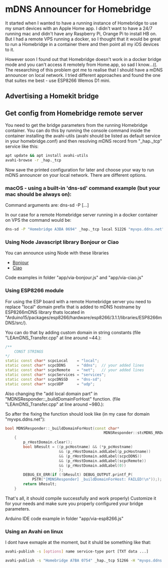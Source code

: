 # mDNS Announcer for Homebridge
It started when I wanted to have a running instance of Homebridge to use my smart devices with an Apple Home app. I didn't want to have a 24/7 running mac and didn't have any Raspberry Pi, Orange Pi to install HB on. But I had a remote VPS running a docker, so I thought that it would be great to run a Homebridge in a container there and then point all my iOS devices to it.

However soon I found out that Homebridge doesn't work in a docker bridge mode and you can't access it remotely from Home.app, so sad I know...((. The researching of this problem got me to realise that I should have a mDNS announcer on local network. I tried different approaches and found the one that suites me best - use ESP8266 Wemos D1 mini.

## Advertising a Homekit bridge
## Get config from Homebridge remote server
You need to get the bridge parameters from the running Homebridge container. You can do this by running the console command inside the container installing the avahi-utils (avahi should be listed as default service in your homebridge.conf) and then resolving mDNS record from "_hap._tcp" service like this:

```sh
apt update && apt install avahi-utils
avahi-browse -r _hap._tcp
```

Now save the printed configuration for later and choose your way to run mDNS announcer on your local network.
There are different options.

### macOS - using a built-in 'dns-sd' command example (but your mac should be always on):
Command arguments are:
dns-sd -P <Name> <Type> <Domain> <Port> <Host> <IP> [<TXT>...]

In our case for a remote Homebridge server running in a docker container on VPS the command would be:
```sh
dns-sd -P "Homebridge A3BA 0694" _hap._tcp local 51226 "myvps.ddns.net" "23.100.200.1" "pv=1.1" "ff=0" "s#=1" "md=homebridge" "c#=4" "id=05:5F:66:56:A3:BA" "sf=0" "ci=2" "sh=3E6uB3=="
```


### Using Node Javascript library Bonjour or Ciao
You can announce using Node with these libraries
* [Bonjour](https://github.com/homebridge/bonjour)
* [Ciao](https://github.com/homebridge/ciao)

Code examples in folder "app/via-bonjour.js" and "app/via-ciao.js"


### Using ESP8266 module
For using the ESP board with a remote Homebridge server you need to replace "local" domain prefix that is added to mDNS hostname by ESP8266mDNS library thats located in "Arduino15/packages/esp8266/hardware/esp8266/3.1.1/libraries/ESP8266mDNS/src/). 

You can do that by adding custom domain in string constants (file "LEAmDNS_Transfer.cpp" at line around ~44.):
```cpp
/**
    CONST STRINGS
*/
static const char* scpcLocal    = "local";
static const char* scpcDDNS     = "ddns";  // your added lines
static const char* scpcRemote   = "net";   // your added lines
static const char* scpcServices = "services";
static const char* scpcDNSSD    = "dns-sd";
static const char* scpcUDP      = "udp";
```

Also changing the "add local domain part" in "MDNSResponder::_buildDomainForHost" function.
(file "LEAmDNS_Transfer.cpp" at line around ~980.):

So after the fixing the function should look like (in my case for domain "myvps.ddns.net"):

```cpp
bool MDNSResponder::_buildDomainForHost(const char*                      p_pcHostname,
                                            MDNSResponder::stcMDNS_RRDomain& p_rHostDomain) const
    {
        p_rHostDomain.clear();
        bool bResult = ((p_pcHostname) && (*p_pcHostname)
                        && (p_rHostDomain.addLabel(p_pcHostname))
                        && (p_rHostDomain.addLabel(scpcDDNS))
                        && (p_rHostDomain.addLabel(scpcRemote))
                        && (p_rHostDomain.addLabel(0))
                        );
        DEBUG_EX_ERR(if (!bResult) DEBUG_OUTPUT.printf_P(
            PSTR("[MDNSResponder] _buildDomainForHost: FAILED!\n")););
        return bResult;
    }
```
That's all, it should compile successfully and work properly) Customize it for your needs and make sure you properly configured your bridge parameters.

Arduino IDE code example in folder "app/via-esp8266.js" 


### Using an Avahi on linux
I dont have exmaple at the moment, but it shuld be something like that:
```sh
avahi-publish -s [options] name service-type port [TXT data ...]
```

```sh
avahi-publish -s "Homebridge A7BA 0754" _hap._tcp 51266 -H "myvps.ddns.net" -v "pv=1.1" "ff=0" "s#=1" "md=homebridge" "c#=4" "id=04:5F:63:56:A6:BA" "sf=0" "ci=2" "sh=8Y1uIH=="
```
